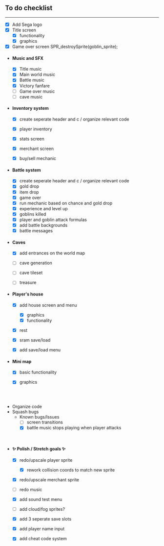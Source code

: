## To do checklist

-----
- [x] Add Sega logo
- [x]  Title screen
    - [x]  functionality
    - [x]  graphics
- [x]  Game over screen	SPR_destroySprite(goblin_sprite);

- #### Music and SFX

    - [x]  Title music
    - [x]  Main world music
    - [x]  Battle music
    - [x]  Victory fanfare
    - [ ]  Game over music
    - [ ] cave music
    
- #### Inventory system
    - [x]  create seperate header and c / organize relevant code
    - [x]  player inventory
    - [x]  stats screen
    - [x]  merchant screen
    - [x]  buy/sell mechanic
    

- #### Battle system
    - [x]  create seperate header and c / organize relevant code
    - [x] gold drop
    - [x] item drop
    - [x] game over
    - [x] run mechanic based on chance and gold drop
    - [x] experience and level up
    - [x] goblins killed
    - [x] player and goblin attack formulas
    - [x] add battle backgrounds
    - [x] battle messages
    
- #### Caves
    - [x] add entrances on the world map
    - [ ] cave generation
    - [ ] cave tileset
    - [ ] treasure
    
        

- #### Player's house
    - [x] add house screen and menu
        - [x] graphics
        - [x] functionality
    - [x] rest
    - [x] sram save/load
    - [x] add save/load menu

    
- #### Mini map
    - [x] basic functionality
    - [x] graphics


<br><br>

- Organize code
- Squash bugs
    - Known bugs/Issues
        - [ ] screen transitions
        - [x] battle music stops playing when player attacks
        
<br>

- #### ✨ Polish / Stretch goals ✨
    - [x] redo/upscale player sprite
        - [x] rework collision coords to match new sprite
    - [x] redo/upscale merchant sprite
    - [ ] redo music
    - [x] add sound test menu
    - [ ] add cloud/fog sprites?
    - [x] add 3 seperate save slots
    - [x] add player name input
    - [x] add cheat code system

